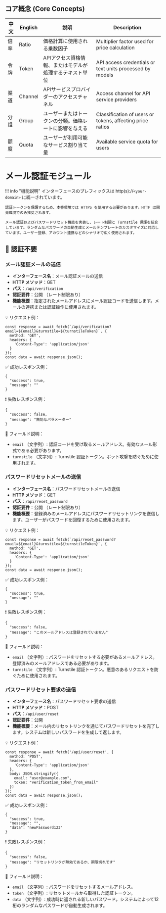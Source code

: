 ## コア概念 (Core Concepts)

| 中文 | English | 説明 | Description |
|------|---------|------|-------------|
| 倍率 | Ratio | 価格計算に使用される乗数因子 | Multiplier factor used for price calculation |
| 令牌 | Token | APIアクセス資格情報、またはモデルが処理するテキスト単位 | API access credentials or text units processed by models |
| 渠道 | Channel | APIサービスプロバイダーのアクセスチャネル | Access channel for API service providers |
| 分组 | Group | ユーザーまたはトークンの分類。価格レートに影響を与える | Classification of users or tokens, affecting price ratios |
| 额度 | Quota | ユーザーが利用可能なサービス割り当て量 | Available service quota for users |

# メール認証モジュール

!!! info "機能説明"
    インターフェースのプレフィックスは http(s)://`<your-domain>` に統一されています。

    認証トークンを保護するため、本番環境では HTTPS を使用する必要があります。HTTP は開発環境でのみ推奨されます。

    メール認証およびパスワードリセット機能を実装し、レート制限と Turnstile 保護を統合しています。ランダムなパスワードの自動生成とメールテンプレートのカスタマイズに対応しています。ユーザー登録、アカウント連携などのシナリオで広く使用されます。

## 🔐 認証不要

### メール認証メールの送信

- **インターフェース名**：メール認証メールの送信
- **HTTP メソッド**：GET
- **パス**：`/api/verification`
- **認証要件**：公開 （レート制限あり）
- **機能概要**：指定されたメールアドレスにメール認証コードを送信します。メールの連携または認証操作に使用されます。

💡 リクエスト例：

```
const response = await fetch(`/api/verification?email=${email}&turnstile=${turnstileToken}`, {  
  method: 'GET',  
  headers: {  
    'Content-Type': 'application/json'  
  }  
});  
const data = await response.json();
```

✅ 成功レスポンス例：

```
{  
  "success": true,  
  "message": ""  
}
```

❗ 失敗レスポンス例：

```
{  
  "success": false,  
  "message": "無効なパラメーター"  
}
```

🧾 フィールド説明：

- `email` （文字列）: 認証コードを受け取るメールアドレス。有効なメール形式である必要があります。
- `turnstile` （文字列）: Turnstile 認証トークン。ボット攻撃を防ぐために使用されます。

### パスワードリセットメールの送信

- **インターフェース名**：パスワードリセットメールの送信
- **HTTP メソッド**：GET
- **パス**：`/api/reset_password`
- **認証要件**：公開 （レート制限あり）
- **機能概要**：登録済みのメールアドレスにパスワードリセットリンクを送信します。ユーザーがパスワードを回復するために使用されます。

💡 リクエスト例：

```
const response = await fetch(`/api/reset_password?email=${email}&turnstile=${turnstileToken}`, {  
  method: 'GET',  
  headers: {  
    'Content-Type': 'application/json'  
  }  
});  
const data = await response.json();
```

✅ 成功レスポンス例：

```
{  
  "success": true,  
  "message": ""  
}
```

❗ 失敗レスポンス例：

```
{  
  "success": false,  
  "message": "このメールアドレスは登録されていません"  
}
```

🧾 フィールド説明：

- `email` （文字列）: パスワードをリセットする必要があるメールアドレス。登録済みのメールアドレスである必要があります。
- `turnstile` （文字列）: Turnstile 認証トークン。悪意のあるリクエストを防ぐために使用されます。

### パスワードリセット要求の送信

- **インターフェース名**：パスワードリセット要求の送信
- **HTTP メソッド**：POST
- **パス**：`/api/user/reset`
- **認証要件**：公開
- **機能概要**：メール内のリセットリンクを通じてパスワードリセットを完了します。システムは新しいパスワードを生成して返します。

💡 リクエスト例：

```
const response = await fetch('/api/user/reset', {  
  method: 'POST',  
  headers: {  
    'Content-Type': 'application/json'  
  },  
  body: JSON.stringify({  
    email: "user@example.com",  
    token: "verification_token_from_email"  
  })  
});  
const data = await response.json();
```

✅ 成功レスポンス例：

```
{  
  "success": true,  
  "message": "",  
  "data": "newPassword123"  
}
```

❗ 失敗レスポンス例：

```
{  
  "success": false,  
  "message": "リセットリンクが無効であるか、期限切れです"  
}
```

🧾 フィールド説明：

- `email` （文字列）: パスワードをリセットするメールアドレス。
- `token` （文字列）: リセットメールから取得した認証トークン。
- `data` （文字列）: 成功時に返される新しいパスワード。システムによって12桁のランダムなパスワードが自動生成されます。